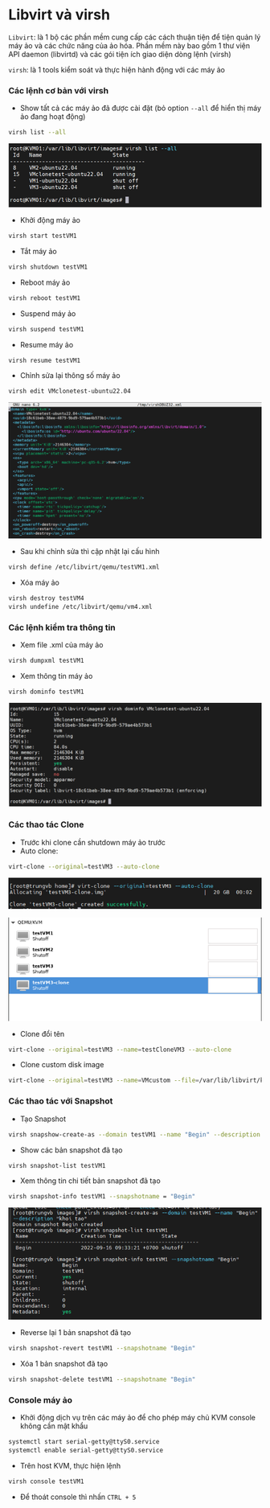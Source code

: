 # Libvirt và virsh

```Libvirt```: là 1 bộ các phần mềm cung cấp các cách thuận tiện để tiện quản lý máy ảo và các chức năng của ảo hóa. Phần mềm này bao gồm 1 thư viện API daemon (libvirtd) và các gói tiện ích giao diện dòng lệnh (virsh)

```virsh```: là 1 tools kiểm soát và thực hiện hành động với các máy ảo

### Các lệnh cơ bản với virsh

- Show tất cả các máy ảo đã được cài đặt (bỏ option ```--all``` để hiển thị máy ảo đang hoạt động) 

```sh
virsh list --all
```

  <img src="kvmimages/Screenshot_39.png">

- Khởi động máy ảo

```sh
virsh start testVM1
```

- Tắt máy ảo

```sh
virsh shutdown testVM1
```

- Reboot máy ảo

```sh
virsh reboot testVM1
```

- Suspend máy ảo

```sh
virsh suspend testVM1
```

- Resume máy ảo

```sh
virsh resume testVM1
```

- Chỉnh sửa lại thông số máy ảo

```sh
virsh edit VMclonetest-ubuntu22.04
```

  <img src="kvmimages/Screenshot_40.png">

- Sau khi chỉnh sửa thì cập nhật lại cấu hình

```sh
virsh define /etc/libvirt/qemu/testVM1.xml
```
- Xóa máy ảo

```sh
virsh destroy testVM4
virsh undefine /etc/libvirt/qemu/vm4.xml
```

### Các lệnh kiểm tra thông tin

- Xem file .xml của máy ảo

```sh
virsh dumpxml testVM1
```

- Xem thông tin máy ảo

```sh
virsh dominfo testVM1
```

  <img src="kvmimages/Screenshot_41.png">

### Các thao tác Clone

- Trước khi clone cần shutdown máy ảo trước
- Auto clone:

```sh
virt-clone --original=testVM3 --auto-clone
```

![](./kvmimages/virsh_5.png)

![](./kvmimages/virsh_6.png)

- Clone đổi tên

```sh
virt-clone --original=testVM3 --name=testCloneVM3 --auto-clone
```

- Clone custom disk image

```sh
virt-clone --original=testVM3 --name=VMcustom --file=/var/lib/libvirt/kvmimages/VMcustom.qcow2
```

### Các thao tác với Snapshot

- Tạo Snapshot

```sh
virsh snapshow-create-as --domain testVM1 --name "Begin" --description "khoi tao"
```

- Show các bản snapshot đã tạo

```sh
virsh snapshot-list testVM1
```

- Xem thông tin chi tiết bản snapshot đã tạo

```sh
virsh snapshot-info testVM1 --snapshotname = "Begin"
```

![](./kvmimages/virsh_7.png)

- Reverse lại 1 bản snapshot đã tạo

```sh
virsh snapshot-revert testVM1 --snapshotname "Begin"
```

- Xóa 1 bản snapshot đã tạo

```sh
virsh snapshot-delete testVM1 --snapshotname "Begin"
```

### Console máy ảo

- Khởi động dịch vụ trên các máy ảo để cho phép máy chủ KVM console không cần mật khẩu

```sh
systemctl start serial-getty@ttyS0.service
systemctl enable serial-getty@ttyS0.service
```

- Trên host KVM, thực hiện lệnh

```sh
virsh console testVM1
```

- Để thoát console thì nhấn ```CTRL + 5```